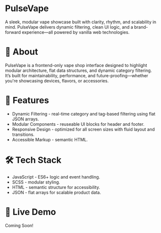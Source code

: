 # PulseVape
A sleek, modular vape showcase built with clarity, rhythm, and scalability in mind. PulseVape delivers dynamic filtering, clean UI logic, and a brand-forward experience—all powered by vanilla web technologies.

# 📖 About
PulseVape is a frontend-only vape shop interface designed to highlight modular architecture, flat data structures, and dynamic category filtering. It’s built for maintainability, performance, and future-proofing—whether you're showcasing devices, flavors, or accessories.

# 🚀 Features 
- Dynamic Filtering - real-time category and tag-based filtering using flat JSON arrays.
- Modular Components - reuseable UI blocks for header and footer. 
- Responsive Design - optimized for all screen sizes with fluid layout and transitions.
- Accessible Markup - semantic HTML.

# 🛠️ Tech Stack
- JavaScript - ES6+ logic and event handling.
- SCSS - modular styling.
- HTML - semantic structure for accessibility.
- JSON - flat arrays for scalable product data.

# 🔗 Live Demo
Coming Soon!

